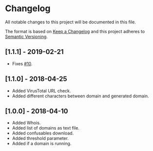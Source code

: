 # Changelog
All notable changes to this project will be documented in this file.

The format is based on [Keep a Changelog](http://keepachangelog.com/en/1.0.0/)
and this project adheres to [Semantic Versioning](http://semver.org/spec/v2.0.0.html).

## [1.1.1] - 2019-02-21
 - Fixes [#10](https://github.com/next-security-lab/deep-confusables-cli/issues/10).

## [1.1.0] - 2018-04-25
 - Added VirusTotal URL check.
 - Added different characters between domain and generated domain.  

## [1.0.0] - 2018-04-10
 - Added Whois.
 - Added list of domains as text file.
 - Added confusables download.
 - Added threshold parameter.
 - Added if a domain is running.
